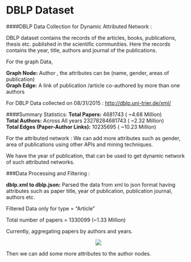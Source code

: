 DBLP Dataset
======

####DBLP Data Collection for Dynamic Attributed Network :

DBLP dataset contains the records of the articles, books, publications, thesis etc. published in the scientific communities. Here the records contains the year, title, authors and journal of the publications.  

For the graph Data,  

**Graph Node:** Author , the attributes can be (name, gender, areas of publication)  
**Graph Edge:** A link of  publication /article co-authored by more than one authors  

For DBLP Data collected on 08/31/2015  : http://dblp.uni-trier.de/xml/  

####Summary Statistics:
**Total Papers:** 4681743    ( ~4.68 Million)  
**Total Authors:** Across All years 23278284681743  ( ~2.32 Million)  
**Total Edges (Paper-Author Links):** 10235695    ( ~10.23 Million)    

For the attributed network : We can add more attributes such as gender, area of publications using other APIs and mining techniques.  

We have the year of publication, that can be used to get dynamic network of such attributed networks.  

###Data Processing and Filtering :
 
**dblp.xml to dblp.json:** Parsed the data from xml to json format having attributes such as paper title, year of publication, publication journal, authors etc.  

Filtered Data only for type = “Article”  

Total number of papers = 1330099 (~1.33 Million)  

Currently, aggregating papers by authors and years.  

<p align="center">
<img src="https://github.com/abhiabhi15/datamining/blob/master/independent-study/plots/dblp/authors.png" />
</p>

Then we can add some more attributes to the author nodes.








